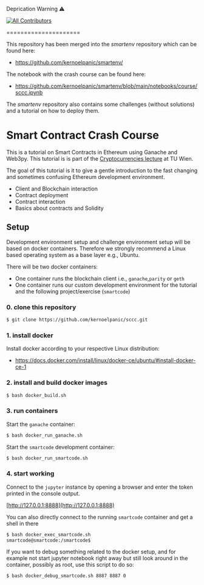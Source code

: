 Deprication Warning ⚠
<!-- ALL-CONTRIBUTORS-BADGE:START - Do not remove or modify this section -->
[![All Contributors](https://img.shields.io/badge/all_contributors-1-orange.svg?style=flat-square)](#contributors-)
<!-- ALL-CONTRIBUTORS-BADGE:END -->
=====================

This repository has been merged into the *smartenv* repository which can be found here:

* https://github.com/kernoelpanic/smartenv/

The notebook with the crash course can be found here: 

* https://github.com/kernoelpanic/smartenv/blob/main/notebooks/course/sccc.ipynb

The *smartenv* repository also contains some challenges (without solutions) and
a tutorial on how to deploy them. 


Smart Contract Crash Course
===========================

This is a tutorial on Smart Contracts in Ethereum using Ganache and Web3py.
This tutorial is is part of the [Cryptocurrencies lecture](https://tiss.tuwien.ac.at/course/courseDetails.xhtml?dswid=1923&dsrid=980&courseNr=192065&semester=2018W) at TU Wien.

The goal of this tutorial is it to give a gentle introduction to the fast changing and sometimes confusing Ethereum development environment.

* Client and Blockchain interaction
* Contract deployment
* Contract interaction
* Basics about contracts and Solidity

Setup
-----

Development environment setup and challenge environment setup will be based on docker containers. 
Therefore we strongly recommend a Linux based operating system as a base layer e.g., Ubuntu. 

There will be two docker containers:
* One container runs the blockchain client i.e., `ganache`,`parity` or `geth`
* One container runs our custom development environment for the tutorial and the following project/exercise (`smartcode`) 

### 0. clone this repository
```bash
$ git clone https://github.com/kernoelpanic/sccc.git
```

### 1. install docker ###

Install docker according to your respective Linux distribution:

* https://docs.docker.com/install/linux/docker-ce/ubuntu/#install-docker-ce-1

### 2. install and build docker images ###
```bash
$ bash docker_build.sh
```

### 3. run containers ###
Start the `ganache` container:
```bash
$ bash docker_run_ganache.sh 
```

Start the `smartcode` development container:
```bash
$ bash docker_run_smartcode.sh
```

### 4. start working ###
Connect to the `jupyter` instance by opening a browser and enter the token printed in the console output.

[http://127.0.0.1:8888](http://127.0.0.1:8888)

You can also directly connect to the running `smartcode` container and get a shell in there
```bash
$ bash docker_exec_smartcode.sh
smartcode@smartcode:/smartcode$ 
```

If you want to debug something related to the docker setup, and for example not start jupyter notebook right away but still look around in the container, possibly as root, use this script to do so:
```bash
$ bash docker_debug_smartcode.sh 8887 8887 0
```

